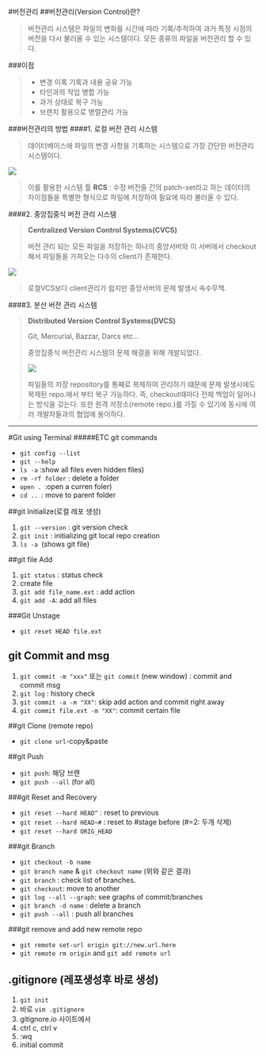 #버전관리
##버전관리(Version Control)란?
> 버전관리 시스템은 파일의 변화를 시간에 따라 기록/추적하여 과거 특정 시점의 버전을 다시 불러올 수 있는 시스템이다. 
> 모든 종류의 파일을 버전관리 할 수 있다. 

###이점
>* 변경 이록 기록과 내용 공유 가능
>* 타인과의 작업 병합 가능
>* 과거 상태로 복구 가능
>* 브랜치 활용으로 병렬관리 가능

###버전관리의 방법
####1. 로컬 버전 관리 시스템
> 데이터베이스에 파일의 변경 사항을 기록하는 시스템으로 가장 간단한 버전관리 시스템이다.
> 
![](https://git-scm.com/figures/18333fig0101-tn.png)

>이를 활용한 시스템 툴 **RCS**
>	: 수정 버전들 간의 patch-set라고 하는 데이터의 차이점들을 특별한 형식으로 파일에 저장하여 필요에 따라 불러올 수 있다. 


####2. 중앙집중식 버전 관리 시스템
>**Centralized Version Control Systems(CVCS)** 
>
> 버전 관리 되는 모든 파일을 저장하는 하나의 중앙서버와 이 서버에서 checkout해서 파일들을 가져오는 다수의 client가 존재한다. 
> 
![](https://git-scm.com/figures/18333fig0102-tn.png)
> 
>로컬VCS보다 client관리가 쉽지만 중앙서버의 문제 발생시 속수무책. 

####3. 분산 버전 관리 시스템
>**Distributed Version Control Systems(DVCS)**
>
> Git, Mercurial, Bazzar, Darcs etc...
>
> 중앙집중식 버전관리 시스템의 문제 해결을 위해 개발되었다.
> 
> ![](https://git-scm.com/figures/18333fig0103-tn.png)
> 
> 파일들의 저장 repository를 통째로 복제하여 관리하기 떄문에 문제 발생시에도 복제된 repo.에서 부터 복구 가능하다. 즉, checkout때마다 전체 백업이 일어나는 방식을 갖는다. 
> 또한 원격 저장소(remote repo.)를 가질 수 있기에 동시에 여러 개발자들과의 협업에 용이하다.


--------------

#Git using Terminal
#####ETC git commands
* `git config --list`
* `git --help`
* `ls -a` :show all files even hidden files)
* `rm -rf folder` : delete a folder
* `open . `:open a curren foler)
* `cd .. `: move to parent folder

##git Initialize(로컬 레포 생성)
1. `git --version` : git version check
2. `git init` : initializing git local repo creation
3. `ls -a `(shows git file)

##git file Add
1. `git status` : status check
2. create file
3. `git add file_name.ext` : add action
4. `git add -A`: add all files

###Git Unstage
* `git reset HEAD file.ext`

## git Commit and msg
1. `git commit -m "xxx"` 또는 `git commit` (new window) : commit and commit msg 
2. `git log` : history check
3. `git commit -a -m "XX"`: skip add action and commit right away 
4. `git commit file.ext -m "XX"`: commit certain file

##git Clone (remote repo)
* `git clone url`-copy&paste
 
##git Push
* `git push`: 해당 브랜
* `git push --all` (for all)

###git Reset and Recovery
* `git reset --hard HEAD^` : reset to previous
* `git reset --hard HEAD~#` : reset to #stage before (#=2: 두개 삭제)
* `git reset --hard ORIG_HEAD`

###git Branch
* `git checkout -b name`
* `git branch name` & `git checkout name` (위와 같은 결과)
* `git branch` : check list of branches.
* `git checkout`: move to another
* `git log --all --graph`: see graphs of commit/branches
* `git branch -d name` : delete a branch
* `git push --all` : push all branches

###git remove and add new remote repo
* `git remote set-url origin git://new.url.here`
* `git remote rm origin` and `git add remote url`

## .gitignore (레포생성후 바로 생성)
1. `git init`
2. 바로 `vim .gitignore`
3. gitignore.io 사이트에서 
4. ctrl c, ctrl v
5. :wq
6. initial commit


